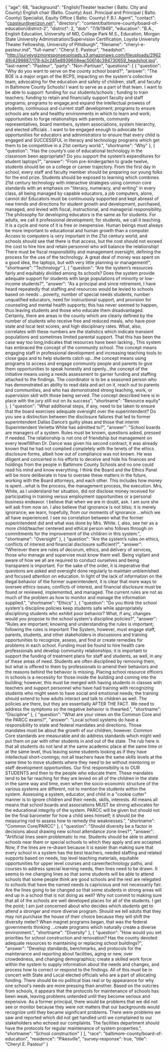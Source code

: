 {
  "age": 68,
  "background": "English/Theater teacher ( Balto. City and County) English chair (Balto. County) Asst. Principal and Principal ( Balto. County) Specialist, Equity Office ( Balto. County) F.B.I. Agent",
  "contact": "cpasteur@verizon.net",
  "directory": "content/baltimore-county/board-of-education/district-2",
  "district": 2,
  "dob": "7/9/1949",
  "education": "B.A., English Education, University of MD, College Park M.S., Education, Morgan State University Administration/Supervision Certification, Loyola University Theater Fellowship, University of Pittsburgh",
  "filename": "cheryl-e-pasteur.md",
  "full-name": "Cheryl E. Pasteur",
  "headshot": "http://surveygizmoresponseuploads.s3.amazonaws.com/fileuploads/296249/4299887/179-b2c245e8939608eac50614c394730659_headshot.jpg",
  "last-name": "Pasteur",
  "party": "Non-Partisan",
  "questions": [
    {
      "question": "Why do you want to serve on the county school board?",
      "answer": "The BOE is a major organ of the BCPS, impacting on the system's collective team, advocating for the education and safety of children, staff, and faculty in Baltimore County Schools! I want to serve as a part of that team.   I want to be  able to support: funding for our students/schools ; funding  to  train teachers; funding to retain and financially support faculty and staff programs; programs to  engage,and expand the intellectual prowess of students; continuous and current staff development; programs to ensure schools are safe and healthy environments in which to learn and work; opportunities to forge relationships with parents, community representatives, board members, system associations, system hierarchy, and elected officials .   I want to be engaged enough to advocate for opportunities for educators and administrators to ensure that every child is engaged and SUCCESSFUL in literacy and technology programs which get  them to be competitive in a 21st century world.",
      "shortname": "Why"
    },
    {
      "question": "Has the county’s use of educational technology in the classroom been appropriate? Do you support the system’s expenditures for student laptops?",
      "answer": "From pre-kindergarten to grade twelve, students should be on a college or career trajectory. From the first day in school, every staff and faculty member should be preparing our young folks for the end prize. Students should be exposed to learning which combines 21st century technology with interactive strategies using common core standards with an emphasis on \"literacy, numeracy, and writing\" in every class, all being managed by capable educators, a job computers, alone, cannot do!  Educators must be continuously supported and kept abreast of new trends and directions for student growth and development, purchased, managed, and levied with fiscal,  instructional, and managerial responsibility.  The philosophy for developing educators is the same as for students. For adults, we call it professional development; for students, we call it teaching. It is a cycle and none of it is free or inexpensive.  Human beings must always be more important to educational and human growth than a computer. Access to computers is very important in the 21st century world, and schools should see that there is that access, but the cost should not exceed the cost to hire hire and retain personnel who will balance the relationship! There must be fiscal responsibility and management oversight, defining the   process for the use of the technology.  A  great deal of money was spent on a good idea, the laptops, but with very little planning or management!",
      "shortname": "Technology"
    },
    {
      "question": "Are the system’s resources fairly and equitably divided among its schools? Does the system provide adequate support for students with large populations of minority or low-income students?",
      "answer": "As a principal and since retirement, I have heard repeatedly that staffing and resources would be levied to schools based on needs ...poverty, number of special needs students, number unqualified educators, need for instructional support, and provision for counseling and mental health supports; this has never seemed to happen, thus leaving students and those who educate them disadvantaged. Certainly, there are areas in the county which are clearly defined by the number of students who receive free and reduced meals, who have poor state and local test scores, and high disciplinary rates. What, also, correlates with these numbers are the statistics which indicate transient populations and sometimes limited parental support.  That this has been the case way too long,indicates that resources have been lacking.,  This system has embraced the concept of the community school. The concept means engaging staff in professional development and increasing teaching tools to close gaps and to help students catch up…the concept  means using programs to access and engage community people and parents to give them opportunities to speak honestly and openly…the concept of the  initiative means using a needs assessment to garner funding and staffing attached to the findings. The coordinator is to be a seasoned person who has demonstrated an ability to read data and act on it, reach out to parents and communities, and who has demonstrated strong teaching, work, or supervision skill with those being served. The concept described here is in place with the jury still out on its success",
      "shortname": "Resource equity"
    },
    {
      "question": "What additional steps, if any, need to be taken to ensure that the board exercises adequate oversight over the superintendent? Do you see a distinction between the disclosure failures that led to former superintendent Dallas Dance’s guilty pleas and those that interim Superintendent Verletta White has admitted to?",
      "answer": "School boards are managers of a system.   Rules must be known, questions asked, pressed if needed. The relationship is not one of friendship but management on every level!When Dr. Dance was given his second contract, it was already known that he had not complied completely with the tenets of the ethics disclosure forms, albeit how out of compliance was not known. He was diligent and concerted in his efforts to deceive and hide his finances and holdings from the people in Baltimore County Schools and no one could read his mind and know everything. I think the Board and the Ethics Panel will be more deliberate in how to oversee these matters in the future, working with the Board attorneys, and  each other. This includes how money is spent...what is the process, the management process, the execution. Mrs, White, as I understand her situation, did not disclose money received for participating in training versus employment opportunities or a personal business endeavor.  I believe that when we are in doubt, ask. I am sure she will ask from now on. I also believe that ignorance is not bliss; it is merely ignorance; we learn, hopefully, from our moments of ignorance ...which we all have experienced.  I see no correlation between what the former superintendent did and what was done by Mrs. White. I, also, see her as a more child/teacher centered and ethical person who follows through on commitments for the improvement of the children in this system.",
      "shortname": "Oversight"
    },
    {
      "question": "Are the system’s rules on ethics, conflicts of interest and financial disclosure sufficient?",
      "answer": "Wherever there are rules of decorum, ethics, and delivery of services, those who manage and supervise must know them well. Being vigilant and aware of how we all are required to conduct ourselves and being transparent is important. For the sake of the order, it is imperative that questions are asked and oversight done regularly to maintain unblemished and focused attention on education. In light of the lack of information on the illegal behavior of the former superintendent, it is clear that more ways to oversee ethics issues, conflicts of interest, and financial disclosure must be found or reviewed, implemented, and managed. The current rules are not as much of the problem as how to monitor and manage the information supplied.",
      "shortname": "Ethics"
    },
    {
      "question": "Do you think the school system's discipline policies keep students safe while appropriately disciplining students who exhibit poor behavior? What, if any, changes would you propose to the school system's discipline policies?",
      "answer": "Rules are important; knowing and understanding the rules is important; following the rules is important The System, however, must engage staff, parents, students, and other stakeholders in discussions and training opportunities to recognize, assess, and find or create remedies for problems in each school. Funding must be found to hire health care professionals and develop community relationships; it is important to support the funding of treatment plans for staff and students, as well, in any of these areas of need. Students are often disciplined by removing them, but what is offered to them by professionals to amend their behaviors and the reasons behind the behavior is missing. Placing school resource officers in schools is a necessity for those inside the building and coming into the building; however, this must be merged with having students in classes with teachers and support personnel who have had training with recognizing  students who might seem to have social and emotional needs; the training should extend to how adults interact and talk to children as well.  The policies are there, but they are essentially AFTER THE FACT. We need to address  the symptoms so the negative behavior is thwarted.",
      "shortname": "Discipline"
    },
    {
      "question": "What are your views on the Common Core and the PARCC exams?",
      "answer": "Local school systems do have a responsibility to state and federal mandates and directions. Those mandates must be about the growth of our children, however. Common Core standards are measurable and do address standards which might well put them on par with other students in and out of the state. The rub here is that all students do not land at the same academic place at the same time or at the same level, thus leaving some students looking as if they have intellectual short-comings; not all teachers have the same skills levels at the same time to move students where they need to be without mentoring or staff development opportunities. Our first responsibility is to OUR STUDENTS and then  to the people who educate them. These mandates tend to be far reaching for they are levied on all of the children in the state in the same way and time, even when the socio-economic structure of the various systems are different, not to mention the students within the system.  Assessing a system, educator, and child in a \"cookie cutter\" manner is to ignore children and their needs, skills, interests.  All means all means that school boards and associations MUST be strong advocates for the educational integrity of the system.  PARCC will be given but should not be the final barometer for how a child sees himself; it should be the measuring rod to assess how to remedy the weaknesses.",
      "shortname": "Common Core/PARCC"
    },
    {
      "question": "Should diversity be a factor in decisions about drawing new school attendance zone lines?",
      "answer": "Artificial lines seem problematic to me. Students should be able to attend schools near them or special schools to which they apply and are accepted. Now, if the lines are re-drawn because it is easier than making sure that every school in a system has the best teachers, needed staffing and related supports based on needs, top level teaching materials, equitable opportunities for upper level courses and career/technology paths, and courses to address special learning needs, then lines need to be drawn. It seems to me changing lines so that some students will be able to attend schools that some people think are good schools and the rest are relegated to schools that have the named needs is capricious and not necessarily fair. Are the lines going to be changed so that some students in strong areas will end up in a school that is not doing as well? Why not commit to making sure that all of the schools are well developed places for all of the students. I get the point; I am just concerned about who decides which students get to attend a stronger and more diverse program. Should we tell adults that they may not purchase the house of their choice because they will shift the diversity meter?  When magnet programs began, that was the federal governments thinking ...create programs which  naturally create a diverse environment.",
      "shortname": "Diversity"
    },
    {
      "question": "How would you set priorities for school construction and renovation? Has the county devoted adequate resources to maintaining or replacing school buildings?",
      "answer": "Develop standards, benchmarks, and protocols for the maintenance and reporting about facilities, aging or new, over crowdedness, and changing demographics; create a skilled work force within the system to supply information about the needs and changes, and process how to correct or respond to the findings. All of this must be in concert with State and Local  elected officials who are a part of allocating funding.  There should be no political bias real or by appearance for why one school's needs are more pressing than another. Based on the outcries from schools, it appears that the protocols for maintenance of schools has been weak, leaving problems  untended until they become serious and expensive. As a former principal, there would be problems that we did not see or monitor because they were not matters that our backgrounds would recognize until they became significant problems. There were problems we saw and reported which did not get handled until we complained to our stakeholders who echoed our complaints.  The facilities department should have the protocols for regular maintenance of system properties.",
      "shortname": "School construction"
    }
  ],
  "race": "baltimore-county/board-of-education",
  "residence": "Pikesville",
  "survey-response": true,
  "title": "Cheryl E. Pasteur"
}
